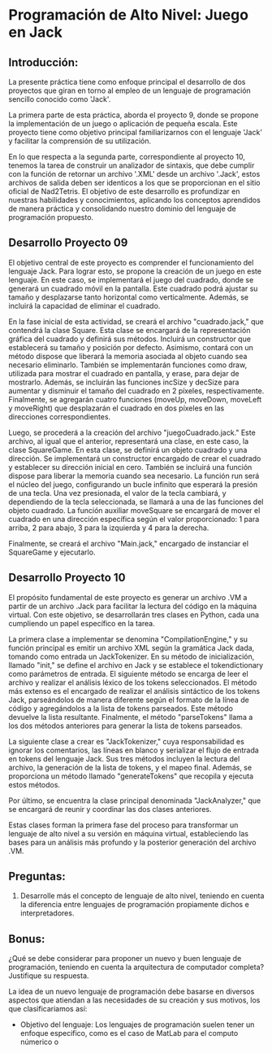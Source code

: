 # Programación de Alto Nivel: Juego en Jack
## Introducción:
La presente práctica tiene como enfoque principal el desarrollo de dos proyectos que giran en torno al empleo de un lenguaje de programación sencillo conocido como 'Jack'.

La primera parte de esta práctica, aborda el proyecto 9, donde se propone la implementación de un juego o aplicación de pequeña escala. Este proyecto tiene como objetivo principal familiarizarnos con el lenguaje 'Jack' y facilitar la comprensión de su utilización.

En lo que respecta a la segunda parte, correspondiente al proyecto 10, tenemos la tarea de construir un analizador de sintaxis, que debe cumplir con la función de retornar un archivo '.XML' desde un archivo '.Jack', estos archivos de salida deben ser identicos a los que se proporcionan en el sitio oficial de Nad2Tetris. El objetivo de este desarrollo es profundizar en nuestras habilidades y conocimientos, aplicando los conceptos aprendidos de manera práctica y consolidando nuestro dominio del lenguaje de programación propuesto.


## Desarrollo Proyecto 09

El objetivo central de este proyecto es comprender el funcionamiento del lenguaje Jack. Para lograr esto, se propone la creación de un juego en este lenguaje. En este caso, se implementará el juego del cuadrado, donde se generará un cuadrado móvil en la pantalla. Este cuadrado podrá ajustar su tamaño y desplazarse tanto horizontal como verticalmente. Además, se incluirá la capacidad de eliminar el cuadrado.

En la fase inicial de esta actividad, se creará el archivo "cuadrado.jack," que contendrá la clase Square. Esta clase se encargará de la representación gráfica del cuadrado y definirá sus métodos. Incluirá un constructor que establecerá su tamaño y posición por defecto. Asimismo, contará con un método dispose que liberará la memoria asociada al objeto cuando sea necesario eliminarlo. También se implementarán funciones como draw, utilizada para mostrar el cuadrado en pantalla, y erase, para dejar de mostrarlo. Además, se incluirán las funciones incSize y decSize para aumentar y disminuir el tamaño del cuadrado en 2 píxeles, respectivamente. Finalmente, se agregarán cuatro funciones (moveUp, moveDown, moveLeft y moveRight) que desplazarán el cuadrado en dos píxeles en las direcciones correspondientes.

Luego, se procederá a la creación del archivo "juegoCuadrado.jack." Este archivo, al igual que el anterior, representará una clase, en este caso, la clase SquareGame. En esta clase, se definirá un objeto cuadrado y una dirección. Se implementará un constructor encargado de crear el cuadrado y establecer su dirección inicial en cero. También se incluirá una función dispose para liberar la memoria cuando sea necesario. La función run será el núcleo del juego, configurando un bucle infinito que esperará la presión de una tecla. Una vez presionada, el valor de la tecla cambiará, y dependiendo de la tecla seleccionada, se llamará a una de las funciones del objeto cuadrado. La función auxiliar moveSquare se encargará de mover el cuadrado en una dirección específica según el valor proporcionado: 1 para arriba, 2 para abajo, 3 para la izquierda y 4 para la derecha.

Finalmente, se creará el archivo "Main.jack," encargado de instanciar el SquareGame y ejecutarlo.

## Desarrollo Proyecto 10

El propósito fundamental de este proyecto es generar un archivo .VM a partir de un archivo .Jack para facilitar la lectura del código en la máquina virtual. Con este objetivo, se desarrollarán tres clases en Python, cada una cumpliendo un papel específico en la tarea.

La primera clase a implementar se denomina "CompilationEngine," y su función principal es emitir un archivo XML según la gramática Jack dada, tomando como entrada un JackTokenizer. En su método de inicialización, llamado "init," se define el archivo en Jack y se establece el tokendictionary como parámetros de entrada. El siguiente método se encarga de leer el archivo y realizar el análisis léxico de los tokens seleccionados. El método más extenso es el encargado de realizar el análisis sintáctico de los tokens Jack, parseándolos de manera diferente según el formato de la línea de código y agregándolos a la lista de tokens parseados. Este método devuelve la lista resultante. Finalmente, el método "parseTokens" llama a los dos métodos anteriores para generar la lista de tokens parseados.

La siguiente clase a crear es "JackTokenizer," cuya responsabilidad es ignorar los comentarios, las líneas en blanco y serializar el flujo de entrada en tokens del lenguaje Jack. Sus tres métodos incluyen la lectura del archivo, la generación de la lista de tokens, y el mapeo final. Además, se proporciona un método llamado "generateTokens" que recopila y ejecuta estos métodos.

Por último, se encuentra la clase principal denominada "JackAnalyzer," que se encargará de reunir y coordinar las dos clases anteriores.

Estas clases forman la primera fase del proceso para transformar un lenguaje de alto nivel a su versión en máquina virtual, estableciendo las bases para un análisis más profundo y la posterior generación del archivo .VM.

## Preguntas: 
1. Desarrolle más el concepto de lenguaje de alto nivel, teniendo en cuenta la diferencia entre lenguajes de programación propiamente dichos e interpretadores.

## Bonus:
¿Qué se debe considerar para proponer un nuevo y buen lenguaje de programación, teniendo en cuenta la arquitectura de computador completa? Justifique su respuesta.

La idea de un nuevo lenguaje de programación debe basarse en diversos aspectos que atiendan a las necesidades de su creación y sus motivos, los que clasificariamos así:

- Objetivo del lenguaje: Los lenguajes de programación suelen tener un enfoque especifico, como es el caso de MatLab para el computo númerico o

